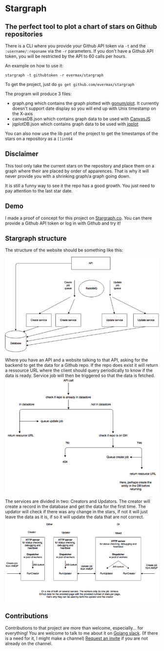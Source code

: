 # Stargraph
## The perfect tool to plot a chart of stars on Github repositories

There is a CLI where you provide your Github API token via `-t` and the `:username/:reponame` via the `-r` parameters.
If you don't have a Github API token, you will be restricted by the API to 60 calls per hours.

An example on how to use it:
```
stargraph -t githubtoken -r evermax/stargraph
```

To get the project, just do `go get github.com/evermax/stargraph`

The program will produce 3 files:

 - graph.png which contains the graph plotted with [gonum/plot](https://github.com/gonum/plot). It currently doesn't support date display so you will end up with Unix timestamp on the X-axis
 - canvasDB.json which contains graph data to be used with [CanvasJS](http://canvasjs.com)
 - jqplotDB.json which contains graph data to be used with [jqplot](http://www.jqplot.com)

You can also now use the lib part of the project to get the timestamps of the stars on a repository as a `[]int64`

## Disclaimer
This tool only take the current stars on the repository and place them on a graph
where their are placed by order of apparences. That is why it will never provide you with a shrinking graph/a graph going down.

It is still a funny way to see it the repo has a good growth. You just need to pay attention to the last star date.

## Demo
I made a proof of concept for this project on [Stargraph.co](http://stargraph.co). You can there provide a Github API token or log in with Github and try it!

## Stargraph structure

The structure of the website should be something like this:

![Architecture](architecture.png)

Where you have an API and a website talking to that API, asking for the backend to get the data for a Github repo.
If the repo does exist it will return a ressource URL where the client should query periodically to know if the data is ready.
Service job will then be triggered so that the data is fetched.
![Structure/behavior of the API](API-Structure.png)

The services are divided in two: Creators and Updators. The creator will create a record in the database and get the data for the first time.
The updator will check if there was any change in the stars, if not it will just leave the data as it is, if so it will update the data that are not correct.
![different services and setup for them](services.png)

## Contributions
Contributions to that project are more than welcome, especially... for everything!
You are welcome to talk to me about it on [Golang slack](https://gophers.slack.com/messages/@maxime/). (If there is a need for it, I might make a channel)
[Request an invite](http://bit.ly/go-slack-signup) if you are not already on the channel.

